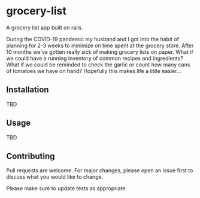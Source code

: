 # grocery-list
A grocery list app built on rails.

During the COVID-19 pandemic my husband and I got into the habit of planning for 2-3 weeks to minimize on time spent at the grocery store. After 10 months we've gotten really sick of making grocery lists on paper. What if we could have a running inventory of common recipes and ingredients? What if we could be reminded to check the garlic or count how many cans of tomatoes we have on hand? Hopefully this makes life a little easier...

## Installation
TBD

## Usage
TBD

## Contributing
Pull requests are welcome. For major changes, please open an issue first to discuss what you would like to change.

Please make sure to update tests as appropriate.